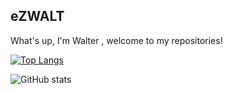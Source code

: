 ## eZWALT

What's up, I'm Walter , welcome to my repositories!

[![Top Langs](https://github-readme-stats.vercel.app/api/top-langs/?username=eZWALT&theme=vue&layout=compact&langs_count=10)](https://github.com/eZWALT/github-readme-stats)

![GitHub stats](https://github-readme-stats.vercel.app/api?username=eZWALT&theme=vue)

